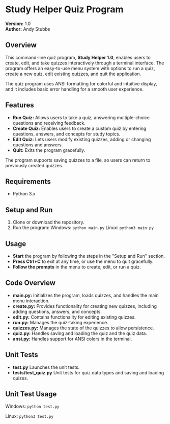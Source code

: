 # Study Helper Quiz Program

**Version:** 1.0  
**Author:** Andy Stubbs

## Overview

This command-line quiz program, **Study Helper 1.0**, enables users to create, edit, and take quizzes interactively through a terminal interface. The program offers an easy-to-use menu system with options to run a quiz, create a new quiz, edit existing quizzes, and quit the application.

The quiz program uses ANSI formatting for colorful and intuitive display, and it includes basic error handling for a smooth user experience.

## Features

- **Run Quiz:** Allows users to take a quiz, answering multiple-choice questions and receiving feedback.
- **Create Quiz:** Enables users to create a custom quiz by entering questions, answers, and concepts for study topics.
- **Edit Quiz:** Lets users modify existing quizzes, adding or changing questions and answers.
- **Quit:** Exits the program gracefully.

The program supports saving quizzes to a file, so users can return to previously created quizzes.

## Requirements

- Python 3.x

## Setup and Run

1. Clone or download the repository.
2. Run the program:
Windows:
```python main.py```
Linux:
```python3 main.py```

## Usage

- **Start** the program by following the steps in the "Setup and Run" section.
- **Press Ctrl+C** to exit at any time, or use the menu to quit gracefully.
- **Follow the prompts** in the menu to create, edit, or run a quiz.

## Code Overview

- **main.py:** Initializes the program, loads quizzes, and handles the main menu interaction.
- **create.py:** Provides functionality for creating new quizzes, including adding questions, answers, and concepts.
- **edit.py:** Contains functionality for editing existing quizzes.
- **run.py:** Manages the quiz-taking experience.
- **quizzes.py:** Manages the state of the quizzes to allow persistence.
- **quiz.py:** Handles saving and loading the quiz and the quiz data.
- **ansi.py:** Handles support for ANSI colors in the terminal.

## Unit Tests

- **test.py** Launches the unit tests.
- **tests/test_quiz.py** Unit tests for quiz data types and saving and loading quizes.

## Unit Test Usage

Windows:
```python test.py```

Linux:
```python3 test.py```